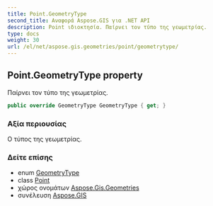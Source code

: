```yaml
---
title: Point.GeometryType
second_title: Αναφορά Aspose.GIS για .NET API
description: Point ιδιοκτησία. Παίρνει τον τύπο της γεωμετρίας.
type: docs
weight: 30
url: /el/net/aspose.gis.geometries/point/geometrytype/
---
```

## Point.GeometryType property

Παίρνει τον τύπο της γεωμετρίας.

```csharp
public override GeometryType GeometryType { get; }
```

### Αξία περιουσίας

Ο τύπος της γεωμετρίας.

### Δείτε επίσης

* enum [GeometryType](../../geometrytype/)
* class [Point](../)
* χώρος ονομάτων [Aspose.Gis.Geometries](../../point/)
* συνέλευση [Aspose.GIS](../../../)


